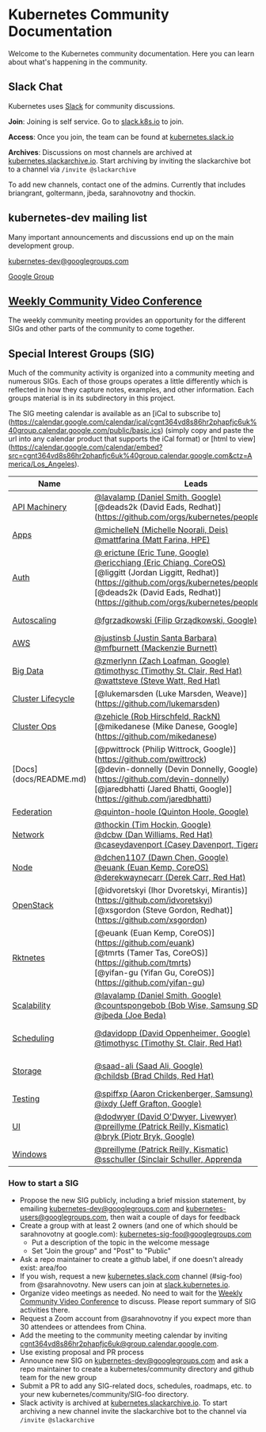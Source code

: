 # Kubernetes Community Documentation

Welcome to the Kubernetes community documentation. Here you can learn about what's happening in the community.

## Slack Chat

Kubernetes uses [Slack](http://slack.com) for community discussions.

**Join**: Joining is self service.  Go to [slack.k8s.io](http://slack.k8s.io) to join.

**Access**: Once you join, the team can be found at [kubernetes.slack.io](http://kubernetes.slack.io)

**Archives**: Discussions on most channels are archived at [kubernetes.slackarchive.io](http://kubernetes.slackarchive.io).  Start archiving by inviting the slackarchive bot to a channel via `/invite @slackarchive`

To add new channels, contact one of the admins. Currently that includes briangrant, goltermann, jbeda, sarahnovotny and thockin.

## kubernetes-dev mailing list

Many important announcements and discussions end up on the main development group.

kubernetes-dev@googlegroups.com

[Google Group](https://groups.google.com/forum/#!forum/kubernetes-dev)


## [Weekly Community Video Conference](community/README.md)

The weekly community meeting provides an opportunity for the different SIGs and other parts of the community to come together.

## Special Interest Groups (SIG)

Much of the community activity is organized into a community meeting and numerous SIGs. Each of those groups operates a little differently which is reflected in how they capture notes, examples, and other information. Each groups material is in its subdirectory in this project.

The SIG meeting calendar is available as an [iCal to subscribe to] (https://calendar.google.com/calendar/ical/cgnt364vd8s86hr2phapfjc6uk%40group.calendar.google.com/public/basic.ics) (simply  copy and paste the url into any calendar product that supports the iCal format) or [html to view] (https://calendar.google.com/calendar/embed?src=cgnt364vd8s86hr2phapfjc6uk%40group.calendar.google.com&ctz=America/Los_Angeles).

| Name | Leads | Group | Slack Channel | Meetings |
|------|-------|-------|---------------|----------|
| [API Machinery](sig-api-machinery/README.md) | [@lavalamp (Daniel Smith, Google)](https://github.com/lavalamp) <br> [@deads2k (David Eads, Redhat)] (https://github.com/orgs/kubernetes/people/deads2k)| [Group](https://groups.google.com/forum/#!forum/kubernetes-sig-api-machinery) | [#sig-api-machinery](https://kubernetes.slack.com/messages/sig-api-machinery/) | Every other Wednesday at 11:00 AM PST |
| [Apps](sig-apps/README.md) | [@michelleN (Michelle Noorali, Deis)](https://github.com/michelleN)<br>[@mattfarina (Matt Farina, HPE)](https://github.com/mattfarina) | [Group](https://groups.google.com/forum/#!forum/kubernetes-sig-apps) | [#sig-apps](https://kubernetes.slack.com/messages/sig-apps) | Weekly on Wednesday at 9:00 AM PST |
| [Auth](sig-auth/README.md) | [@ erictune (Eric Tune, Google)](https://github.com/erictune)<br> [@ericchiang (Eric Chiang, CoreOS)](https://github.com/orgs/kubernetes/people/ericchiang)<br> [@liggitt (Jordan Liggitt, Redhat)] (https://github.com/orgs/kubernetes/people/liggitt) <br> [@deads2k (David Eads, Redhat)] (https://github.com/orgs/kubernetes/people/deads2k) | [Group](https://groups.google.com/forum/#!forum/kubernetes-sig-auth) | [#sig-auth](https://kubernetes.slack.com/messages/sig-auth/) | Biweekly Wednesdays at 1100 to 1200 PT |
| [Autoscaling](sig-autoscaling/README.md) | [@fgrzadkowski (Filip Grządkowski, Google)](https://github.com/jsz) | [Group](https://groups.google.com/forum/#!forum/kubernetes-sig-autoscaling) | [#sig-autoscaling](https://kubernetes.slack.com/messages/sig-autoscaling/) | Biweekly (or triweekly) on Thurs at 0830 PT |
| [AWS](sig-aws/README.md) | [@justinsb (Justin Santa Barbara)](https://github.com/justinsb)<br>[@mfburnett (Mackenzie Burnett)](https://github.com/mfburnett) | [Group](https://groups.google.com/forum/#!forum/kubernetes-sig-aws) | [#sig-aws](https://kubernetes.slack.com/messages/sig-aws/) | TBD |
| [Big Data](sig-big-data/README.md) | [@zmerlynn (Zach Loafman, Google)](https://github.com/zmerlynn)<br>[@timothysc (Timothy St. Clair, Red Hat)](https://github.com/timothysc)<br>[@wattsteve (Steve Watt, Red Hat)](https://github.com/wattsteve) | [Group](https://groups.google.com/forum/#!forum/kubernetes-sig-big-data) | [#sig-big-data](https://kubernetes.slack.com/messages/sig-big-data/) | Bi-weekly on Mondays at 1300 PT |
| [Cluster Lifecycle](sig-cluster-lifecycle/README.md) | [@lukemarsden (Luke Marsden, Weave)] (https://github.com/lukemarsden) | [Group](https://groups.google.com/forum/#!forum/kubernetes-sig-cluster-lifecycle) | [#sig-cluster-lifecycle](https://kubernetes.slack.com/messages/sig-cluster-lifecycle) | Tuesdays at 09:00 AM PST on [Zoom](https://zoom.us/j/166836​624) |
| [Cluster Ops](sig-cluster-ops/README.md) | [@zehicle (Rob Hirschfeld, RackN)](https://github.com/zehicle) <br> [@mikedanese (Mike Danese, Google] (https://github.com/mikedanese) | [Group](https://groups.google.com/forum/#!forum/kubernetes-sig-cluster-ops) | [#sig-cluster-ops](https://kubernetes.slack.com/messages/sig-cluster-ops) | Thursdays at 1:00 PM PST on [hangouts](https://plus.google.com/hangouts/_/google.com/sig-cluster-ops)|
| [Docs] (docs/README.md) | [@pwittrock (Philip Wittrock, Google)] (https://github.com/pwittrock) <br> [@devin-donnelly (Devin Donnelly, Google)] (https://github.com/devin-donnelly) <br> [@jaredbhatti (Jared Bhatti, Google)] (https://github.com/jaredbhatti)| [Group] (https://groups.google.com/forum/#!forum/kubernetes-sig-docs) | [#sig-docs] (https://kubernetes.slack.com/messages/sig-docs) | TBD |
| [Federation](sig-federation/README.md) | [@quinton-hoole (Quinton Hoole, Google)](https://github.com/quinton-hoole) | [Group](https://groups.google.com/forum/#!forum/kubernetes-sig-federation) | [#sig-federation](https://kubernetes.slack.com/messages/sig-federation/) | ??? |
| [Network](sig-network/README.md) | [@thockin (Tim Hockin, Google)](https://github.com/thockin)<br> [@dcbw (Dan Williams, Red Hat)](https://github.com/dcbw)<br> [@caseydavenport (Casey Davenport, Tigera)](https://github.com/caseydavenport) | [Group](https://groups.google.com/forum/#!forum/kubernetes-sig-network) | [#sig-network](https://kubernetes.slack.com/messages/sig-network/) | Thursdays at 2:00 PM PST on [Zoom](https://zoom.us/j/5806599998) |
| [Node](sig-node/README.md) | [@dchen1107 (Dawn Chen, Google)](https://github.com/dchen1107)<br>[@euank (Euan Kemp, CoreOS)](https://github.com/orgs/kubernetes/people/euank)<br>[@derekwaynecarr (Derek Carr, Red Hat)](https://github.com/derekwaynecarr) | [Group](https://groups.google.com/forum/#!forum/kubernetes-sig-node) | [#sig-node](https://kubernetes.slack.com/messages/sig-node/) | Weekly on Tuesdays at 11:00 PT |
| [OpenStack](sig-openstack/README.md) | [@idvoretskyi (Ihor Dvoretskyi, Mirantis)] (https://github.com/idvoretskyi) <br> [@xsgordon (Steve Gordon, Redhat)] (https://github.com/xsgordon)| [Group](https://groups.google.com/forum/#!forum/kubernetes-sig-openstack) | [#sig-openstack](https://kubernetes.slack.com/messages/sig-openstack/) | Every second Wednesday at 5 PM PDT / 2 PM EDT |
| [Rktnetes](sig-rktnetes/README.md) | [@euank (Euan Kemp, CoreOS)] (https://github.com/euank) <br> [@tmrts (Tamer Tas, CoreOS)] (https://github.com/tmrts) <br> [@yifan-gu (Yifan Gu, CoreOS)] (https://github.com/yifan-gu) | [Group](https://groups.google.com/forum/#!forum/kubernetes-sig-rktnetes) | [#rkt-runtime](https://kubernetes.slack.com/messages/rkt-runtime/) | Weekly on Mondays at 13:00 PT |
| [Scalability](sig-scalability/README.md) | [@lavalamp (Daniel Smith, Google)](https://github.com/lavalamp)<br>[@countspongebob (Bob Wise, Samsung SDS)](https://github.com/countspongebob)<br>[@jbeda (Joe Beda)](https://github.com/jbeda) | [Group](https://groups.google.com/forum/#!forum/kubernetes-sig-scale) | [#sig-scale](https://kubernetes.slack.com/messages/sig-scale/) | Weekly on Thursdays at 0900 PT on Zoom (https://zoom.us/j/989573207) |
| [Scheduling](sig-scheduling/README.md) | [@davidopp (David Oppenheimer, Google)](https://github.com/davidopp)<br>[@timothysc (Timothy St. Clair, Red Hat)](https://github.com/timothysc) | [Group](https://groups.google.com/forum/#!forum/kubernetes-sig-scheduling) | [#sig-scheduling](https://kubernetes.slack.com/messages/sig-scheduling/) | Alternate between Mondays at 1 PM PT and Wednesdays at 12:30 AM PT |
| [Storage](sig-storage/README.md) | [@saad-ali (Saad Ali, Google)](https://github.com/saad-ali)<br>[@childsb (Brad Childs, Red Hat)](https://github.com/childsb) | [Group](https://groups.google.com/forum/#!forum/kubernetes-sig-storage)  | [#sig-storage](https://kubernetes.slack.com/messages/sig-storage/) | Bi-weekly Thursdays 9 AM PST (or more frequently) on [Hangouts](https://hangouts.google.com/​hangouts/_/google.com/k8s-sig-storage) |
| [Testing](sig-testing/README.md) | [@spiffxp (Aaron Crickenberger, Samsung)](https://github.com/spiffxp)<br>[@ixdy (Jeff Grafton, Google)](https://github.com/ixdy) | [Group](https://groups.google.com/forum/#!forum/kubernetes-sig-testing) | [#sig-testing](https://kubernetes.slack.com/messages/sig-testing/) | [Tuesdays at 9:30 AM PT](https://zoom.us/j/553910341) |
| [UI](sig-ui/README.md) | [@dodwyer (David O'Dwyer, Livewyer)](https://github.com/dodwyer)<br>[@preillyme (Patrick Reilly, Kismatic)](https://github.com/preillyme)<br> [@bryk (Piotr Bryk, Google)](https://github.com/bryk) | [Group](https://groups.google.com/forum/#!forum/kubernetes-sig-ui) | [#sig-ui](https://kubernetes.slack.com/messages/sig-ui/) | Wednesdays at 3:30 PM CEST |
| [Windows](sig-windows/README.md) | [@preillyme (Patrick Reilly, Kismatic)](https://github.com/preillyme)<br> [ @sschuller (Sinclair Schuller, Apprenda](https://github.com/sschuller)| [Group](https://groups.google.com/forum/#!forum/kubernetes-sig-windows) | [#sig-windows](https://kubernetes.slack.com/messages/sig-windows) | Bi-weekly Tuesdays at 10:00 AM PT |

### How to start a SIG

* Propose the new SIG publicly, including a brief mission statement, by emailing kubernetes-dev@googlegroups.com and kubernetes-users@googlegroups.com, then wait a couple of days for feedback
* Create a group with at least 2 owners (and one of which should be sarahnovotny at google.com): kubernetes-sig-foo@googlegroups.com
  * Put a description of the topic in the welcome message
  * Set "Join the group" and "Post" to "Public"
* Ask a repo maintainer to create a github label, if one doesn't already exist: area/foo
* If you wish, request a new [kubernetes.slack.com](http://kubernetes.slack.com) channel (#sig-foo) from @sarahnovotny.  New users can join at [slack.kubernetes.io](http://slack.kubernetes.io).
* Organize video meetings as needed. No need to wait for the [Weekly Community Video Conference](community/README.md) to discuss. Please report summary of SIG activities there.
 * Request a Zoom account from @sarahnovotny if you expect more than 30 attendees or attendees from China.
 * Add the meeting to the community meeting calendar by inviting cgnt364vd8s86hr2phapfjc6uk@group.calendar.google.com.
* Use existing proposal and PR process
* Announce new SIG on kubernetes-dev@googlegroups.com and ask a repo maintainer to create a kubernetes/community directory and github team for the new group
* Submit a PR to add any SIG-related docs, schedules, roadmaps, etc. to your new kubernetes/community/SIG-foo directory.
* Slack activity is archived at [kubernetes.slackarchive.io](http://kubernetes.slackarchive.io).  To start archiving a new channel invite the slackarchive bot to the channel via `/invite @slackarchive`
